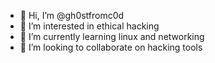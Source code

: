 - 👋 Hi, I’m @gh0stfromc0d
- 👀 I’m interested in ethical hacking
- 🌱 I’m currently learning linux and networking
- 💞️ I’m looking to collaborate on hacking tools

<!---
gh0stfromc0d/gh0stfromc0d is a ✨ special ✨ repository because its `README.md` (this file) appears on your GitHub profile.
You can click the Preview link to take a look at your changes.
--->
